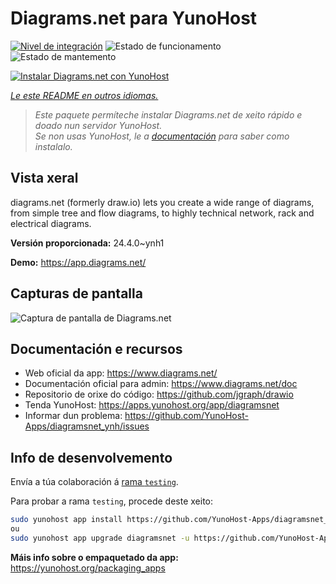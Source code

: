 <!--
NOTA: Este README foi creado automáticamente por <https://github.com/YunoHost/apps/tree/master/tools/readme_generator>
NON debe editarse manualmente.
-->

# Diagrams.net para YunoHost

[![Nivel de integración](https://dash.yunohost.org/integration/diagramsnet.svg)](https://dash.yunohost.org/appci/app/diagramsnet) ![Estado de funcionamento](https://ci-apps.yunohost.org/ci/badges/diagramsnet.status.svg) ![Estado de mantemento](https://ci-apps.yunohost.org/ci/badges/diagramsnet.maintain.svg)

[![Instalar Diagrams.net con YunoHost](https://install-app.yunohost.org/install-with-yunohost.svg)](https://install-app.yunohost.org/?app=diagramsnet)

*[Le este README en outros idiomas.](./ALL_README.md)*

> *Este paquete permíteche instalar Diagrams.net de xeito rápido e doado nun servidor YunoHost.*  
> *Se non usas YunoHost, le a [documentación](https://yunohost.org/install) para saber como instalalo.*

## Vista xeral

diagrams.net (formerly draw.io) lets you create a wide range of diagrams, from simple tree and flow diagrams, to highly technical network, rack and electrical diagrams.


**Versión proporcionada:** 24.4.0~ynh1

**Demo:** <https://app.diagrams.net/>

## Capturas de pantalla

![Captura de pantalla de Diagrams.net](./doc/screenshots/screenshot.png)

## Documentación e recursos

- Web oficial da app: <https://www.diagrams.net/>
- Documentación oficial para admin: <https://www.diagrams.net/doc>
- Repositorio de orixe do código: <https://github.com/jgraph/drawio>
- Tenda YunoHost: <https://apps.yunohost.org/app/diagramsnet>
- Informar dun problema: <https://github.com/YunoHost-Apps/diagramsnet_ynh/issues>

## Info de desenvolvemento

Envía a túa colaboración á [rama `testing`](https://github.com/YunoHost-Apps/diagramsnet_ynh/tree/testing).

Para probar a rama `testing`, procede deste xeito:

```bash
sudo yunohost app install https://github.com/YunoHost-Apps/diagramsnet_ynh/tree/testing --debug
ou
sudo yunohost app upgrade diagramsnet -u https://github.com/YunoHost-Apps/diagramsnet_ynh/tree/testing --debug
```

**Máis info sobre o empaquetado da app:** <https://yunohost.org/packaging_apps>
